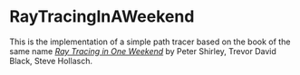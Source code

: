 # RayTracingInAWeekend

This is the implementation of a simple path tracer based on the book of the same name [_Ray Tracing in One Weekend_](https://raytracing.github.io/books/RayTracingInOneWeekend.html) by Peter Shirley, Trevor David Black, Steve Hollasch.

